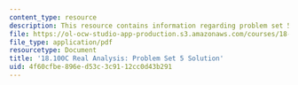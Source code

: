 ```yaml
---
content_type: resource
description: This resource contains information regarding problem set 5 solution.
file: https://ol-ocw-studio-app-production.s3.amazonaws.com/courses/18-100c-real-analysis-fall-2012/4f60cfbe896ed53c3c9112cc0d43b291_MIT18_100CF12_Prob_Set_5.pdf
file_type: application/pdf
resourcetype: Document
title: '18.100C Real Analysis: Problem Set 5 Solution'
uid: 4f60cfbe-896e-d53c-3c91-12cc0d43b291
---
```

